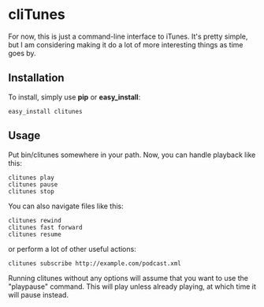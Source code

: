 cliTunes
=========

For now, this is just a command-line interface to iTunes. It's pretty
simple, but I am considering making it do a lot of more interesting
things as time goes by.

Installation
------------

To install, simply use **pip** or **easy_install**:

    easy_install clitunes

Usage
-----

Put bin/clitunes somewhere in your path. Now, you can handle playback like
this:

    clitunes play
    clitunes pause
    clitunes stop

You can also navigate files like this:

    clitunes rewind
    clitunes fast forward
    clitunes resume

or perform a lot of other useful actions:

    clitunes subscribe http://example.com/podcast.xml

Running clitunes without any options will assume that you want to use the
"playpause" command. This will play unless already playing, at which time
it will pause instead.

